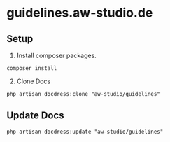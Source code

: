 # guidelines.aw-studio.de

## Setup

1. Install composer packages.

```shell
composer install
```

2. Clone Docs

```shell
php artisan docdress:clone "aw-studio/guidelines"
```

## Update Docs

```shell
php artisan docdress:update "aw-studio/guidelines"
```
